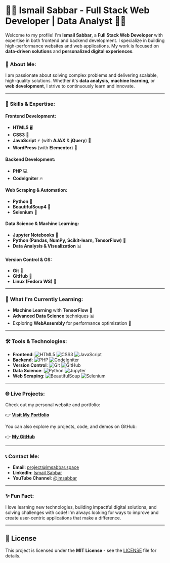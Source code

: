 # 👨‍💻 **Ismail Sabbar - Full Stack Web Developer | Data Analyst** 👨‍💻

Welcome to my profile! I'm **Ismail Sabbar**, a **Full Stack Web Developer** with expertise in both frontend and backend development. I specialize in building high-performance websites and web applications. My work is focused on **data-driven solutions** and **personalized digital experiences**.

### 🚀 **About Me**:
I am passionate about solving complex problems and delivering scalable, high-quality solutions. Whether it's **data analysis**, **machine learning**, or **web development**, I strive to continuously learn and innovate.

---

### 🔧 **Skills & Expertise**:

#### **Frontend Development**:
- **HTML5** 🖥️
- **CSS3** 🎨
- **JavaScript** ⚡ (with **AJAX** & **jQuery**) 🔗
- **WordPress** (with **Elementor**) 📝

#### **Backend Development**:
- **PHP** 💻
- **CodeIgniter** 🔥

#### **Web Scraping & Automation**:
- **Python** 🐍
- **BeautifulSoup4** 🍲
- **Selenium** 🤖

#### **Data Science & Machine Learning**:
- **Jupyter Notebooks** 📓
- **Python (Pandas, NumPy, Scikit-learn, TensorFlow)** 🔬
- **Data Analysis & Visualization** 📊

#### **Version Control & OS**:
- **Git** 🦑
- **GitHub** 📂
- **Linux (Fedora WS)** 🐧

---

### 🌱 **What I'm Currently Learning**:
- **Machine Learning** with **TensorFlow** 🤖
- **Advanced Data Science** techniques 📊
- Exploring **WebAssembly** for performance optimization 🚀

---

### 🛠️ **Tools & Technologies**:
- **Frontend**: ![HTML5](https://img.shields.io/badge/-HTML5-orange) ![CSS3](https://img.shields.io/badge/-CSS3-blue) ![JavaScript](https://img.shields.io/badge/-JavaScript-yellow)
- **Backend**: ![PHP](https://img.shields.io/badge/-PHP-blue) ![CodeIgniter](https://img.shields.io/badge/-CodeIgniter-red)
- **Version Control**: ![Git](https://img.shields.io/badge/-Git-black) ![GitHub](https://img.shields.io/badge/-GitHub-lightgrey)
- **Data Science**: ![Python](https://img.shields.io/badge/-Python-blue) ![Jupyter](https://img.shields.io/badge/-Jupyter-yellowgreen)
- **Web Scraping**: ![BeautifulSoup](https://img.shields.io/badge/-BeautifulSoup-orange) ![Selenium](https://img.shields.io/badge/-Selenium-green)

---

### 🌐 **Live Projects**:
Check out my personal website and portfolio:

👉 [**Visit My Portfolio**](https://imsabbar.space/)

You can also explore my projects, code, and demos on GitHub:

👉 [**My GitHub**](https://github.com/imsabbar)

---

### 📞 **Contact Me**:
- **Email**: [project@imsabbar.space](mailto:project@imsabbar.space)
- **LinkedIn**: [Ismail Sabbar](https://www.linkedin.com/in/ismail-sabbar)
- **YouTube Channel**: [@imsabbar](https://www.youtube.com/@imsabbar)

---

### ✨ **Fun Fact**:
I love learning new technologies, building impactful digital solutions, and solving challenges with code! I'm always looking for ways to improve and create user-centric applications that make a difference.

---

## 🎯 **License**

This project is licensed under the **MIT License** - see the [LICENSE](LICENSE) file for details.
